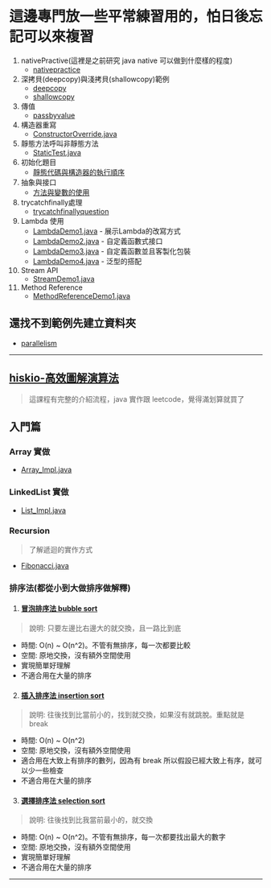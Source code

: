 # 這邊專門放一些平常練習用的，怕日後忘記可以來複習

1. nativePractive(這裡是之前研究 java native 可以做到什麼樣的程度)
    * [nativepractice](src/main/java/org/nativepractice)
2. 深拷貝(deepcopy)與淺拷貝(shallowcopy)範例
    * [deepcopy](src/main/java/org/interview/deepcopy)
    * [shallowcopy](src/main/java/org/interview/shallowcopy)
3. 傳值
    * [passbyvalue](src/main/java/org/interview/passbyvalue)
4. 構造器重寫
    * [ConstructorOverride.java](src/main/java/org/interview/override/ConstructorOverride.java)
5. 靜態方法呼叫非靜態方法
    * [StaticTest.java](src/main/java/org/interview/statictest/StaticTest.java)
6. 初始化題目
    * [靜態代碼與構造器的執行順序](src/main/java/org/interview/initialtest[InitialTest.java](src/main/java/org/interview/initialtest/InitialTest.java))
7. 抽象與接口
    * [方法與變數的使用](src/main/java/org/interview/abstractandinterface)
8. trycatchfinally處理
    * [trycatchfinallyquestion](src/main/java/org/interview/trycatchfinallyquestion)
9. Lambda 使用
    * [LambdaDemo1.java](src/main/java/org/interview/lambda/LambdaDemo1.java) - 展示Lambda的改寫方式
    * [LambdaDemo2.java](src/main/java/org/interview/lambda/LambdaDemo2.java) - 自定義函數式接口
    * [LambdaDemo3.java](src/main/java/org/interview/lambda/LambdaDemo3.java) - 自定義函數並且客製化包裝
    * [LambdaDemo4.java](src/main/java/org/interview/lambda/LambdaDemo4.java) - 泛型的搭配
10. Stream API
    * [StreamDemo1.java](src/main/java/org/interview/stream/StreamDemo1.java)
11. Method Reference
    * [MethodReferenceDemo1.java](src/main/java/org/interview/methodreference/MethodReferenceDemo1.java)
## 還找不到範例先建立資料夾

* [parallelism](src/main/java/org/interview/parallelism)

---

## [hiskio-高效圖解演算法](src%2Fmain%2Fjava%2Forg%2Fdatastructuresandalgorithms%2Fhiskio)
> 這課程有完整的介紹流程，java 實作跟 leetcode，覺得滿划算就買了

## 入門篇
### Array 實做
- [Array_Impl.java](src%2Fmain%2Fjava%2Forg%2Fdatastructuresandalgorithms%2Fhiskio%2FArray_Impl.java)

### LinkedList 實做
- [List_Impl.java](src%2Fmain%2Fjava%2Forg%2Fdatastructuresandalgorithms%2Fhiskio%2Farray%2FList_Impl.java)

### Recursion
> 了解遞迴的實作方式
- [Fibonacci.java](src%2Fmain%2Fjava%2Forg%2Fdatastructuresandalgorithms%2Fhiskio%2FFibonacci.java)

### 排序法(都從小到大做排序做解釋)
1. #### [冒泡排序法 bubble sort]([bubblesort](src%2Fmain%2Fjava%2Forg%2Fdatastructuresandalgorithms%2Fhiskio%2Fsort%2Fbubblesort))
> 說明: 只要左邊比右邊大的就交換，且一路比到底
- 時間: O(n) ~ O(n^2)。不管有無排序，每一次都要比較
- 空間: 原地交換，沒有額外空間使用
- 實現簡單好理解
- 不適合用在大量的排序

2. #### [插入排序法 insertion sort]([insertionsort](src%2Fmain%2Fjava%2Forg%2Fdatastructuresandalgorithms%2Fhiskio%2Fsort%2Finsertionsort))
> 說明: 往後找到比當前小的，找到就交換，如果沒有就跳脫。重點就是 break 
- 時間: O(n) ~ O(n^2)
- 空間: 原地交換，沒有額外空間使用
- 適合用在大致上有排序的數列，因為有 break 所以假設已經大致上有序，就可以少一些檢查
- 不適合用在大量的排序

3. #### [選擇排序法 selection sort]([selectionsort](src%2Fmain%2Fjava%2Forg%2Fdatastructuresandalgorithms%2Fhiskio%2Fsort%2Fselectionsort))
> 說明: 往後找到比我當前最小的，就交換
- 時間: O(n) ~ O(n^2)。不管有無排序，每一次都要找出最大的數字
- 空間: 原地交換，沒有額外空間使用
- 實現簡單好理解
- 不適合用在大量的排序
---
